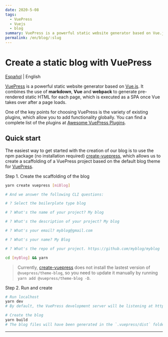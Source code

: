 ```yaml
---
date: 2020-5-08
tags:
  - VuePress
  - Vuejs
  - blog
summary: VuePress is a powerful static website generator based on Vue.js. It combines the use of markdown, Vue and webpack to generate pre-rendered static HTML for each page, which is executed as a SPA once Vue takes over after a page loads.
permalink: /en/blog/:slug
---
```


# Create a static blog with VuePress

<social-share class="social-share--header" />

[Español](/blog/crear-blog-estatico-vuepress/) | English

[VuePress](https://vuepress.vuejs.org) is a powerful static website generator based on [Vue.js](https://vuejs.org/). It combines the use of **markdown**, **Vue** and **webpack** to generate pre-rendered static HTML for each page, which is executed as a SPA once Vue takes over after a page loads.

One of the key points for choosing VuePress is the variety of existing plugins, which allow you to add functionality globally. You can find a complete list of the plugins at [Awesome VuePress Plugins](https://github.com/vuepressjs/awesome-vuepress#plugins).

## Quick start

The easiest way to get started with the creation of our blog is to use the npm package (no installation required) [create-vuepress](https://github.com/vuepressjs/create-vuepress), which allows us to create a scaffolding of a VuePress project based on the default blog theme for [VuePress](https://vuepress-theme-blog.ulivz.com).

Step 1. Create the scaffolding of the blog

``` bash
yarn create vuepress [miBlog]

# And we answer the following CLI questions:

# ? Select the boilerplate type blog

# ? What's the name of your project? My blog

# ? What's the description of your project? My blog

# ? What's your email? myblog@gmail.com

# ? What's your name? My Blog

# ? What's the repo of your project. https://github.com/myblog/myblog

cd [myBlog] && yarn
```

> Currently, [create-vuepress](https://github.com/vuepressjs/create-vuepress) does not install the lastest version of `@vuepress/theme-blog`, so you need to update it manually by running `yarn add @vuepress/theme-blog -D`.

Step 2. Run and create

``` bash
# Run localhost
yarn dev
# By default, the VuePress development server will be listening at http://localhost:8080/

# Create the blog
yarn build
# The blog files will have been generated in the `.vuepress/dist` folder.
```

---
<social-share class="social-share--footer" />
